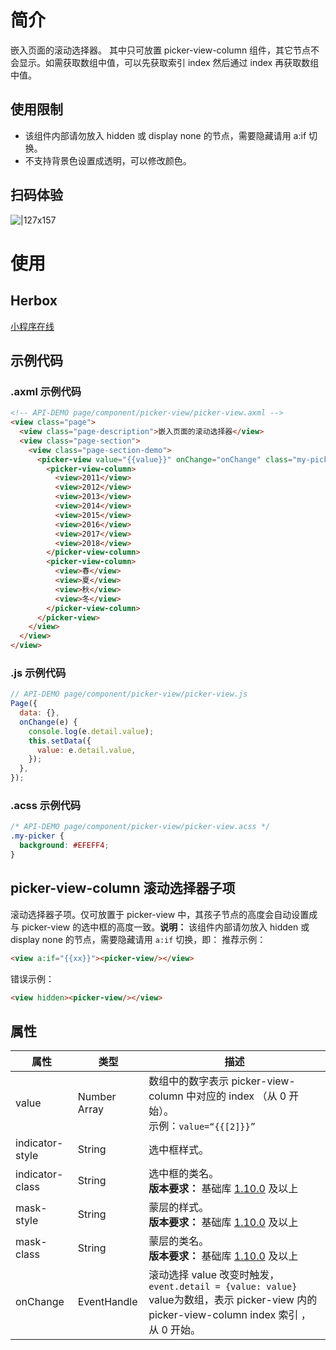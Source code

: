 
# 简介
嵌入页面的滚动选择器。 其中只可放置 picker-view-column 组件，其它节点不会显示。如需获取数组中值，可以先获取索引 index 然后通过 index 再获取数组中值。

## 使用限制

- 该组件内部请勿放入 hidden 或 display none 的节点，需要隐藏请用 a:if 切换。
- 不支持背景色设置成透明，可以修改颜色。

## 扫码体验
![|127x157](https://gw.alipayobjects.com/zos/skylark-tools/public/files/d93b902d444664bdadf2b4a7c7e6ba4b.png#align=left&display=inline&height=157&margin=%5Bobject%20Object%5D&originHeight=157&originWidth=127&status=done&style=none&width=127)

# 使用

## Herbox
[小程序在线](https://herbox-embed.alipay.com/s/doc-picker-view?theme=light&previewZoom=75&chInfo=openhome-doc) 

## 示例代码

### .axml 示例代码
```html
<!-- API-DEMO page/component/picker-view/picker-view.axml -->
<view class="page">
  <view class="page-description">嵌入页面的滚动选择器</view>
  <view class="page-section">
    <view class="page-section-demo">
      <picker-view value="{{value}}" onChange="onChange" class="my-picker">
        <picker-view-column>
          <view>2011</view>
          <view>2012</view>
          <view>2013</view>
          <view>2014</view>
          <view>2015</view>
          <view>2016</view>
          <view>2017</view>
          <view>2018</view>
        </picker-view-column>
        <picker-view-column>
          <view>春</view>
          <view>夏</view>
          <view>秋</view>
          <view>冬</view>
        </picker-view-column>
      </picker-view>
    </view>
  </view>
</view>
```

### .js 示例代码
```javascript
// API-DEMO page/component/picker-view/picker-view.js
Page({
  data: {},
  onChange(e) {
    console.log(e.detail.value);
    this.setData({
      value: e.detail.value,
    });
  },
});
```

### .acss 示例代码
```css
/* API-DEMO page/component/picker-view/picker-view.acss */
.my-picker {
  background: #EFEFF4;
}
```

## picker-view-column 滚动选择器子项
滚动选择器子项。仅可放置于 picker-view 中，其孩子节点的高度会自动设置成与 picker-view 的选中框的高度一致。**说明：** 该组件内部请勿放入 hidden 或 display none 的节点，需要隐藏请用 `a:if` 切换，即： 推荐示例：
```html
<view a:if="{{xx}}"><picker-view/></view>
```
错误示例：
```html
<view hidden><picker-view/></view>
```

##  属性
| **属性** | **类型** | **描述** |
| --- | --- | --- |
| value | Number Array | 数组中的数字表示 picker-view-column 中对应的 index （从 0 开始）。<br />示例：`value=“{{[2]}}”` |
| indicator-style | String | 选中框样式。 |
| indicator-class | String | 选中框的类名。<br />**版本要求：** 基础库 [1.10.0](https://opendocs.alipay.com/mini/framework/compatibility) 及以上 |
| mask-style | String | 蒙层的样式。<br />**版本要求：** 基础库 [1.10.0](https://opendocs.alipay.com/mini/framework/compatibility) 及以上 |
| mask-class | String | 蒙层的类名。<br />**版本要求：** 基础库 [1.10.0](https://opendocs.alipay.com/mini/framework/compatibility) 及以上 |
| onChange | EventHandle | 滚动选择 value 改变时触发，`event.detail = {value: value}` value为数组，表示 picker-view 内的 picker-view-column index 索引 ，从 0 开始。 |

 
